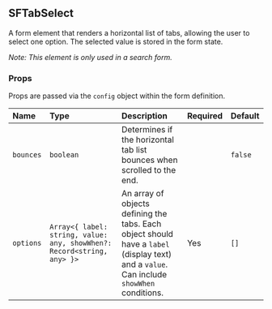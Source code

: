 ## SFTabSelect

A form element that renders a horizontal list of tabs, allowing the user to select one option. The selected value is stored in the form state.

*Note: This element is only used in a search form.*

### Props

Props are passed via the `config` object within the form definition.

| Name | Type | Description | Required | Default |
| :--- | :--- | :---------- | :-------- | :------- |
| `bounces` | `boolean` | Determines if the horizontal tab list bounces when scrolled to the end. | | `false` |
| `options` | `Array<{ label: string, value: any, showWhen?: Record<string, any> }>` | An array of objects defining the tabs. Each object should have a `label` (display text) and a `value`. Can include `showWhen` conditions. | Yes | `[]` |
